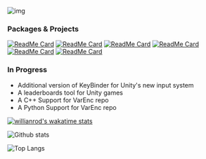 ![img](https://i.imgur.com/Vi1ycRa.png)

### Packages & Projects
[![ReadMe Card](https://github-readme-stats.vercel.app/api/pin/?username=jozzzzep&repo=shrink&hide_border=true)](https://github.com/jozzzzep/shrink)
[![ReadMe Card](https://github-readme-stats.vercel.app/api/pin/?username=jozzzzep&repo=jozz_events&)](https://github.com/jozzzzep/jozz_events)
[![ReadMe Card](https://github-readme-stats.vercel.app/api/pin/?username=jozzzzep&repo=VarEnc&hide_border=true)](https://github.com/jozzzzep/VarEnc)
[![ReadMe Card](https://github-readme-stats.vercel.app/api/pin/?username=jozzzzep&repo=CooldownAPI&hide_border=true)](https://github.com/jozzzzep/CooldownAPI)
[![ReadMe Card](https://github-readme-stats.vercel.app/api/pin/?username=jozzzzep&repo=AudUnity&hide_border=true)](https://github.com/jozzzzep/AudUnity)
[![ReadMe Card](https://github-readme-stats.vercel.app/api/pin/?username=jozzzzep&repo=KeyBinder&hide_border=true)](https://github.com/jozzzzep/KeyBinder)

### In Progress
- Additional version of KeyBinder for Unity's new input system
- A leaderboards tool for Unity games
- A C++ Support for VarEnc repo
- A Python Support for VarEnc repo

[![willianrod's wakatime stats](https://github-readme-stats.vercel.app/api/wakatime?username=josepe)](https://github.com/anuraghazra/github-readme-stats)

![Github stats](https://github-readme-stats.vercel.app/api?username=jozzzzep&show_icons=true&hide_border=true)

![Top Langs](https://github-readme-stats.vercel.app/api/top-langs/?username=jozzzzep&hide_border=true)
<!--
**JosepeDev/JosepeDev** is a ✨ _special_ ✨ repository because its `README.md` (this file) appears on your GitHub profile.

Here are some ideas to get you started:

- 🔭 I’m currently working on ...
- 🌱 I’m currently learning ...
- 👯 I’m looking to collaborate on ...
- 🤔 I’m looking for help with ...
- 💬 Ask me about ...
- 📫 How to reach me: ...
- 😄 Pronouns: ...
- ⚡ Fun fact: ...
-->
